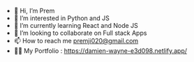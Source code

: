 - 👋 Hi, I’m Prem
- 👀 I’m interested in Python and JS
- 🌱 I’m currently learning React and Node JS
- 💞️ I’m looking to collaborate on Full stack Apps
- 📫 How to reach me premji020@gmail.com
- 🐱‍💻 My Portfolio : https://damien-wayne-e3d098.netlify.app/

<!---
premji020/premji020 is a ✨ special ✨ repository because its `README.md` (this file) appears on your GitHub profile.
You can click the Preview link to take a look at your changes.
--->

